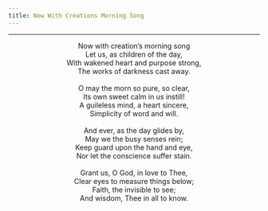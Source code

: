 ```yaml
---
title: Now With Creations Morning Song
---
```


---
<center>
Now with creation’s morning song<br/>
Let us, as children of the day,<br/>
With wakened heart and purpose strong,<br/>
The works of darkness cast away.<br/>
<br/>
O may the morn so pure, so clear,<br/>
Its own sweet calm in us instill!<br/>
A guileless mind, a heart sincere,<br/>
Simplicity of word and will.<br/>
<br/>
And ever, as the day glides by,<br/>
May we the busy senses rein;<br/>
Keep guard upon the hand and eye,<br/>
Nor let the conscience suffer stain.<br/>
<br/>
Grant us, O God, in love to Thee,<br/>
Clear eyes to measure things below;<br/>
Faith, the invisible to see;<br/>
And wisdom, Thee in all to know.
</center>